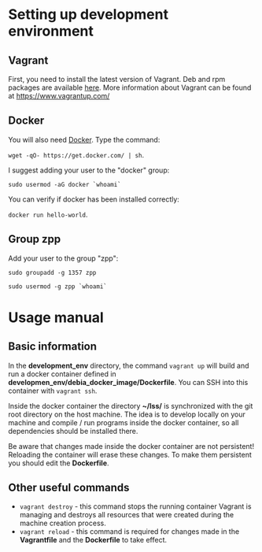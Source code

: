 # Setting up development environment

## Vagrant 

First, you need to install the latest version of Vagrant. Deb and rpm packages are available [here](https://www.vagrantup.com/downloads.html). More information about Vagrant can be found at https://www.vagrantup.com/

## Docker

You will also need [Docker](https://www.docker.com/). Type the command: 

`wget -qO- https://get.docker.com/ | sh`. 

I suggest adding your user to the "docker" group: 

``sudo usermod -aG docker `whoami` ``

You can verify if docker has been installed correctly: 

`docker run hello-world`.

## Group zpp

Add your user to the group "zpp": 

`sudo groupadd -g 1357 zpp`

``sudo usermod -g zpp `whoami` ``

# Usage manual

## Basic information

In the **development_env** directory, the command `vagrant up` will build and run a docker container defined in **developmen_env/debia_docker_image/Dockerfile**. You can SSH into this container with `vagrant ssh`.

Inside the docker container the directory **~/lss/** is synchronized with the git root directory on the host machine. The idea is to develop locally on your machine and compile / run programs inside the docker container, so all dependencies should be installed there.

Be aware that changes made inside the docker container are not persistent! Reloading the container will erase these changes. To make them persistent you should edit the **Dockerfile**.

## Other useful commands

* `vagrant destroy` - this command stops the running container Vagrant is managing and destroys all resources that were created during the machine creation process.
* `vagrant reload` - this command is required for changes made in the **Vagrantfile** and the **Dockerfile** to take effect.
